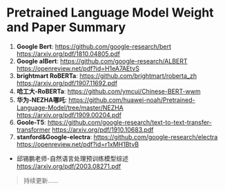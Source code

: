 # Pretrained Language Model Weight and Paper Summary

1. **Google Bert**: https://github.com/google-research/bert https://arxiv.org/pdf/1810.04805.pdf
2. **Google alBert**: https://github.com/google-research/ALBERT https://openreview.net/pdf?id=H1eA7AEtvS
3. **brightmart RoBERTa**: https://github.com/brightmart/roberta_zh https://arxiv.org/pdf/1907.11692.pdf
4. **哈工大-RoBERTa**: https://github.com/ymcui/Chinese-BERT-wwm
5. **华为-NEZHA哪吒**: https://github.com/huawei-noah/Pretrained-Language-Model/tree/master/NEZHA https://arxiv.org/pdf/1909.00204.pdf
6. **Goole-T5**: https://github.com/google-research/text-to-text-transfer-transformer https://arxiv.org/pdf/1910.10683.pdf
7. **stanford&Google-electra**: https://github.com/google-research/electra https://openreview.net/pdf?id=r1xMH1BtvB 

* 邱锡鹏老师-自然语言处理预训练模型综述 https://arxiv.org/pdf/2003.08271.pdf
> 持续更新......
